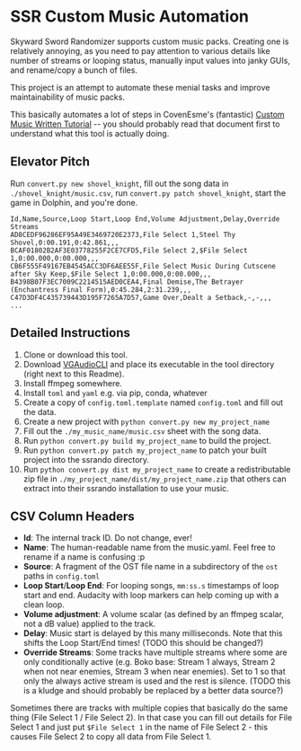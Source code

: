 # SSR Custom Music Automation

Skyward Sword Randomizer supports custom music packs. Creating one is relatively annoying,
as you need to pay attention to various details like number of streams or looping status,
manually input values into janky GUIs, and rename/copy a bunch of files.

This project is an attempt to automate these menial tasks and improve maintainability of music packs.

This basically automates a lot of steps in CovenEsme's (fantastic) [Custom Music Written Tutorial](https://docs.google.com/document/d/1OHyxV5rZx8YuqXsf5ewp3qPz7-rpLSoRjyl3gg4fSJU/edit?usp=sharing) --
you should probably read that document first to understand what this tool is actually doing.

## Elevator Pitch

Run `convert.py new shovel_knight`, fill out the song data in `./shovel_knight/music.csv`, run `convert.py patch shovel_knight`,
start the game in Dolphin, and you're done.

```csv
Id,Name,Source,Loop Start,Loop End,Volume Adjustment,Delay,Override Streams
AD8CEDF96286EF95A49E3469720E2373,File Select 1,Steel Thy Shovel,0:00.191,0:42.861,,,
BCAF01802B2AF3E03778255F2CE7CFD5,File Select 2,$File Select 1,0:00.000,0:00.000,,,
CB6F555F49167EB4545ACC3DF6AEE55F,File Select Music During Cutscene after Sky Keep,$File Select 1,0:00.000,0:00.000,,,
B4398B07F3EC7009C2214515AED0CEA4,Final Demise,The Betrayer (Enchantress Final Form),0:45.284,2:31.239,,,
C47D3DF4C435739443D195F7265A7D57,Game Over,Dealt a Setback,-,-,,,
...
```

## Detailed Instructions

1. Clone or download this tool.
1. Download [VGAudioCLI](https://github.com/Thealexbarney/VGAudio/releases) and place its executable in the tool directory (right next to this Readme).
1. Install ffmpeg somewhere.
1. Install `toml` and `yaml` e.g. via pip, conda, whatever
1. Create a copy of `config.toml.template` named `config.toml` and fill out the data.
1. Create a new project with `python convert.py new my_project_name`
1. Fill out the `./my_music_name/music.csv` sheet with the song data.
1. Run `python convert.py build my_project_name` to build the project.
1. Run `python convert.py patch my_project_name` to patch your built project into the ssrando directory.
1. Run `python convert.py dist my_project_name` to create a redistributable zip file in `./my_project_name/dist/my_project_name.zip` that others can extract into their ssrando installation to use your music.

## CSV Column Headers

* **Id**: The internal track ID. Do not change, ever!
* **Name**: The human-readable name from the music.yaml. Feel free to rename if a name is confusing :p
* **Source**: A fragment of the OST file name in a subdirectory of the `ost` paths in `config.toml`
* **Loop Start**/**Loop End**: For looping songs, `mm:ss.s` timestamps of loop start and end. Audacity with loop markers can help coming up with a clean loop.
* **Volume adjustment**: A volume scalar (as defined by an ffmpeg scalar, not a dB value) applied to the track.
* **Delay**: Music start is delayed by this many milliseconds. Note that this shifts the Loop Start/End times! (TODO this should be changed?)
* **Override Streams**: Some tracks have multiple streams where some are only conditionally active (e.g. Boko base: Stream 1 always, Stream 2 when not near enemies, Stream 3 when near enemies). Set to 1 so that only the always active stream is used and the rest is silence. (TODO this is a kludge and should probably be replaced by a better data source?)

Sometimes there are tracks with multiple copies that basically do the same thing (File Select 1 / File Select 2).
In that case you can fill out details for File Select 1 and just put `$File Select 1` in the name of File Select 2 -
this causes File Select 2 to copy all data from File Select 1.